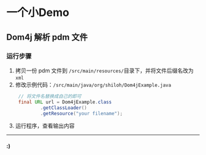 # 一个小Demo

## Dom4j 解析 pdm 文件

### 运行步骤

1. 拷贝一份 pdm 文件到 `/src/main/resources/`目录下，并将文件后缀名改为`xml`
2. 修改示例代码：`/src/main/java/org/shiloh/Dom4jExample.java`
   ```java
    // 将文件名替换成自己的即可
    final URL url = Dom4jExample.class
            .getClassLoader()
            .getResource("your filename");
    ```
3. 运行程序，查看输出内容

----
#### :)